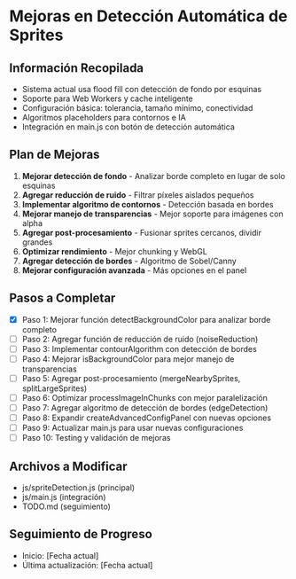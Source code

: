 # Mejoras en Detección Automática de Sprites

## Información Recopilada
- Sistema actual usa flood fill con detección de fondo por esquinas
- Soporte para Web Workers y cache inteligente
- Configuración básica: tolerancia, tamaño mínimo, conectividad
- Algoritmos placeholders para contornos e IA
- Integración en main.js con botón de detección automática

## Plan de Mejoras
1. **Mejorar detección de fondo** - Analizar borde completo en lugar de solo esquinas
2. **Agregar reducción de ruido** - Filtrar píxeles aislados pequeños
3. **Implementar algoritmo de contornos** - Detección basada en bordes
4. **Mejorar manejo de transparencias** - Mejor soporte para imágenes con alpha
5. **Agregar post-procesamiento** - Fusionar sprites cercanos, dividir grandes
6. **Optimizar rendimiento** - Mejor chunking y WebGL
7. **Agregar detección de bordes** - Algoritmo de Sobel/Canny
8. **Mejorar configuración avanzada** - Más opciones en el panel

## Pasos a Completar
- [x] Paso 1: Mejorar función detectBackgroundColor para analizar borde completo
- [ ] Paso 2: Agregar función de reducción de ruido (noiseReduction)
- [ ] Paso 3: Implementar contourAlgorithm con detección de bordes
- [ ] Paso 4: Mejorar isBackgroundColor para mejor manejo de transparencias
- [ ] Paso 5: Agregar post-procesamiento (mergeNearbySprites, splitLargeSprites)
- [ ] Paso 6: Optimizar processImageInChunks con mejor paralelización
- [ ] Paso 7: Agregar algoritmo de detección de bordes (edgeDetection)
- [ ] Paso 8: Expandir createAdvancedConfigPanel con nuevas opciones
- [ ] Paso 9: Actualizar main.js para usar nuevas configuraciones
- [ ] Paso 10: Testing y validación de mejoras

## Archivos a Modificar
- js/spriteDetection.js (principal)
- js/main.js (integración)
- TODO.md (seguimiento)

## Seguimiento de Progreso
- Inicio: [Fecha actual]
- Última actualización: [Fecha actual]
